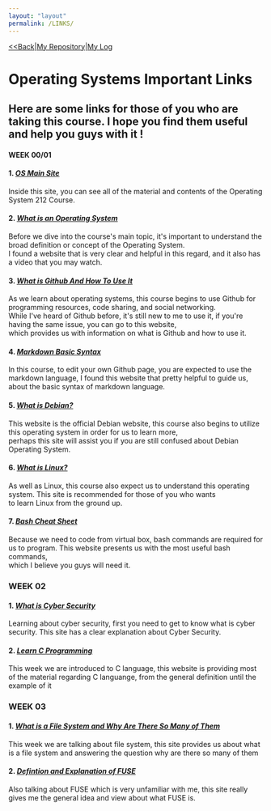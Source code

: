```yaml
---
layout: "layout"
permalink: /LINKS/
---
```


[<<Back](https://athaqilmakarim.github.io/os212/)|[My Repository](https://github.com/athaqilmakarim/os212)|[My Log](https://athaqilmakarim.github.io/os212/TXT/mylog.txt)
# Operating Systems Important Links
## Here are some links for those of you who are taking this course. I hope you find them useful and help you guys with it !

#### WEEK 00/01

#### 1. ***[OS Main Site](https://os.vlsm.org/)***
Inside this site, you can see all of the material and contents of the
Operating System 212 Course.

#### 2. ***[What is an Operating System](https://whatis.techtarget.com/definition/operating-system-OS)***
Before we dive into the course's main topic, it's important to understand the broad definition or concept of the Operating System.<br> 
I found a website that is very clear and helpful in this regard, and it also has a video that you may watch.

#### 3. ***[What is Github And How To Use It](https://www.simplilearn.com/tutorials/git-tutorial/what-is-github)***
As we learn about operating systems, this course begins to use Github for programming resources, code sharing, and social networking.<br>
While I've heard of Github before, it's still new to me to use it, if you're having the same issue, you can go to this website,<br>
which provides us with information on what is Github and how to use it.

#### 4. ***[Markdown Basic Syntax](https://www.markdownguide.org/basic-syntax/)***
In this course, to edit your own Github page, you are expected to use the markdown language, I found this website that pretty helpful to guide us,<br>
about the basic syntax of markdown language.

#### 5. ***[What is Debian?](https://www.debian.org/intro/about)***
This website is the official Debian website, this course also begins to utilize this operating system in order for us to learn more,<br>
perhaps this site will assist you if you are still confused about Debian Operating System.

#### 6. ***[What is Linux?](https://www.linux.com/what-is-linux/)***
As well as Linux, this course also expect us to understand this operating system. This site is recommended for those of you who wants<br>
to learn Linux from the ground up.

#### 7. ***[Bash Cheat Sheet](https://www.educative.io/blog/bash-shell-command-cheat-sheet)***
Because we need to code from virtual box, bash commands are required for us to program. This website presents us with the most useful bash commands,<br>
which I believe you guys will need it.

### WEEK 02

#### 1. ***[What is Cyber Security](https://www.kaspersky.com/resource-center/definitions/what-is-cyber-security)***
Learning about cyber security, first you need to get to know what is cyber security. This site has a clear explanation about Cyber Security.

#### 2. ***[Learn C Programming](https://www.programiz.com/c-programming)***
This week we are introduced to C language, this website is providing most of the material regarding C languange, from the general definition until the<br> example of it

### WEEK 03

#### 1. ***[What is a File System and Why Are There So Many of Them](https://www.howtogeek.com/196051/htg-explains-what-is-a-file-system-and-why-are-there-so-many-of-them/)***
This week we are talking about file system, this site provides us about what is a file system and answering the question why are there so many of them

#### 2. ***[Defintion and Explanation of FUSE](https://www.kernel.org/doc/html/latest/filesystems/fuse.html)***
Also talking about FUSE which is very unfamiliar with me, this site really gives me the general idea and view about what FUSE is.
